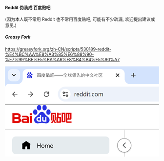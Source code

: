 #### Reddit 伪装成 百度贴吧

(因为本人既不常用 Reddit 也不常用百度贴吧, 可能有不少疏漏, 欢迎提出建议或意见.)

##### Greasy Fork

https://greasyfork.org/zh-CN/scripts/530189-reddit-%E4%BC%AA%E8%A3%85%E6%88%90-%E7%99%BE%E5%BA%A6%E8%B4%B4%E5%90%A7

![1](./show1.png)
